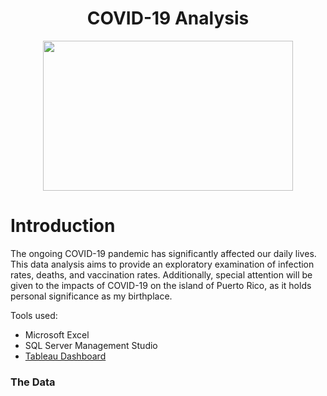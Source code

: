 <h1 align="center"> COVID-19 Analysis </h1>

<p align = "center">
	<img src="https://user-images.githubusercontent.com/126125206/232331834-ad55c64c-a487-4939-8b45-33198c477b44.jpg" width="400" height="240"/>
  
 # Introduction 
 The ongoing COVID-19 pandemic has significantly affected our daily lives. This data analysis aims to provide an exploratory examination of infection rates, deaths, and vaccination rates. 
 Additionally, special attention will be given to the impacts of COVID-19 on the island of Puerto Rico, as it holds personal significance as my birthplace.  
 
 Tools used: 
 * Microsoft Excel
 * SQL Server Management Studio
 * [Tableau Dashboard](https://public.tableau.com/views/CovidProject_16816646606030/Dashboard1?:language=en-US&:display_count=n&:origin=viz_share_link)
 
 ### The Data
 
